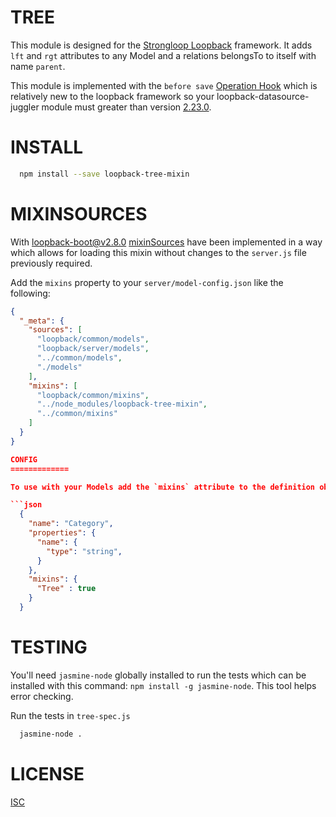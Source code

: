 TREE
=============

This module is designed for the [Strongloop Loopback](https://github.com/strongloop/loopback) framework.  It adds `lft` and `rgt` attributes to any Model and a relations belongsTo to itself with name `parent`.

This module is implemented with the `before save` [Operation Hook](http://docs.strongloop.com/display/public/LB/Operation+hooks#Operationhooks-beforesave) which is relatively new to the loopback framework so your loopback-datasource-juggler module must greater than version [2.23.0](0002aaedeffadda34ae03752d03d0805ab661665).

INSTALL
=============

```bash
  npm install --save loopback-tree-mixin
```

MIXINSOURCES
=============
With [loopback-boot@v2.8.0](https://github.com/strongloop/loopback-boot/)  [mixinSources](https://github.com/strongloop/loopback-boot/pull/131) have been implemented in a way which allows for loading this mixin without changes to the `server.js` file previously required.

Add the `mixins` property to your `server/model-config.json` like the following:

```json
{
  "_meta": {
    "sources": [
      "loopback/common/models",
      "loopback/server/models",
      "../common/models",
      "./models"
    ],
    "mixins": [
      "loopback/common/mixins",
      "../node_modules/loopback-tree-mixin",
      "../common/mixins"
    ]
  }
}

CONFIG
=============

To use with your Models add the `mixins` attribute to the definition object of your model config.

```json
  {
    "name": "Category",
    "properties": {
      "name": {
        "type": "string",
      }
    },
    "mixins": {
      "Tree" : true
    }
  }
```

TESTING
=============

You'll need `jasmine-node` globally installed to run the tests which can be installed with this command: `npm install -g jasmine-node`.  This tool helps error checking.

Run the tests in `tree-spec.js`

```bash
  jasmine-node .
```

LICENSE
=============
[ISC](LICENSE)
